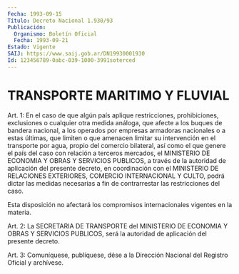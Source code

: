 ```yaml
---
Fecha: 1993-09-15
Título: Decreto Nacional 1.930/93
Publicación:
  Organismo: Boletín Oficial
  Fecha: 1993-09-21
Estado: Vigente
SAIJ: https://www.saij.gob.ar/DN19930001930
Id: 123456789-0abc-039-1000-3991soterced
---
```

# TRANSPORTE MARITIMO Y FLUVIAL

<a id="1"></a>
Art.  1:  En  el caso de que algún país aplique restricciones, prohibiciones, exclusiones  o  cualquier  otra  medida análoga, que afecte  a  los  buques  de  bandera  nacional,  a los operados  por empresas armadoras nacionales o a estas últimas,  que limiten o que amenacen limitar su intervención en el transporte por  agua, propio del  comercio  bilateral,  así como el que genere el país del  caso con  relación a terceros mercados,  el  MINISTERIO  DE  ECONOMIA  Y OBRAS  Y SERVICIOS PUBLICOS, a través de la autoridad de aplicación del  presente   decreto,  en  coordinación  con  el  MINISTERIO  DE RELACIONES  EXTERIORES,   COMERCIO  INTERNACIONAL  Y  CULTO,  podrá dictar  las  medidas  necesarias    a   fin  de  contrarrestar  las restricciones del caso.

Esta  disposición  no  afectará  los  compromisos  internacionales vigentes en la materia.

<a id="2"></a>
Art. 2: La SECRETARIA DE TRANSPORTE del MINISTERIO DE ECONOMIA Y OBRAS  Y  SERVICIOS PUBLICOS, será la autoridad de aplicación del presente decreto.

<a id="3"></a>
Art.  3: Comuníquese, publíquese, dése a la Dirección Nacional del Registro Oficial y archívese.